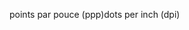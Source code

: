 <span data-ttu-id="5fe50-101">points par pouce (ppp)</span><span class="sxs-lookup"><span data-stu-id="5fe50-101">dots per inch (dpi)</span></span>